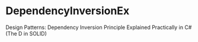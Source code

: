 # DependencyInversionEx
Design Patterns: Dependency Inversion Principle Explained Practically in C# (The D in SOLID)
